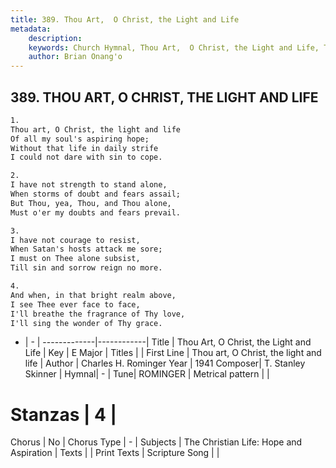 ```yaml
---
title: 389. Thou Art,  O Christ, the Light and Life
metadata:
    description: 
    keywords: Church Hymnal, Thou Art,  O Christ, the Light and Life, Thou art, O Christ, the light and life, 
    author: Brian Onang'o
---
```



## 389. THOU ART,  O CHRIST, THE LIGHT AND LIFE

```txt
1.
Thou art, O Christ, the light and life 
Of all my soul's aspiring hope; 
Without that life in daily strife 
I could not dare with sin to cope. 

2.
I have not strength to stand alone, 
When storms of doubt and fears assail; 
But Thou, yea, Thou, and Thou alone, 
Must o'er my doubts and fears prevail. 

3.
I have not courage to resist, 
When Satan's hosts attack me sore; 
I must on Thee alone subsist, 
Till sin and sorrow reign no more. 

4.
And when, in that bright realm above, 
I see Thee ever face to face, 
I'll breathe the fragrance of Thy love, 
I'll sing the wonder of Thy grace.
```

- |   -  |
-------------|------------|
Title | Thou Art,  O Christ, the Light and Life |
Key | E Major |
Titles |  |
First Line | Thou art, O Christ, the light and life |
Author | Charles H. Rominger
Year | 1941
Composer| T. Stanley Skinner |
Hymnal|  - |
Tune| ROMINGER |
Metrical pattern | |
# Stanzas | 4 |
Chorus | No |
Chorus Type | - |
Subjects | The Christian Life: Hope and Aspiration |
Texts |  |
Print Texts | 
Scripture Song |  |
  
